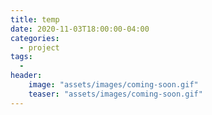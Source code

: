 ```yaml
---
title: temp
date: 2020-11-03T18:00:00-04:00
categories:
  - project
tags:
  -
header:
    image: "assets/images/coming-soon.gif"
    teaser: "assets/images/coming-soon.gif"
---
```

